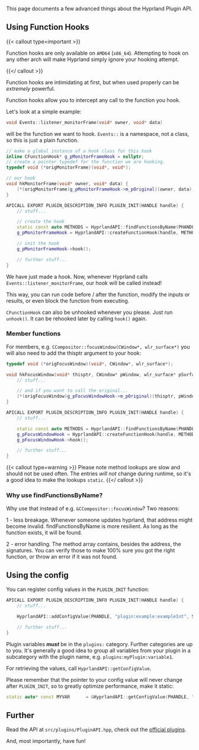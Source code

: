 This page documents a few advanced things about the Hyprland Plugin API.

## Using Function Hooks

{{< callout type=important >}}

Function hooks are only available on `AMD64` (`x86_64`).
Attempting to hook on any other arch will make Hyprland simply ignore your hooking attempt.

{{</ callout >}}

Function hooks are intimidating at first, but when used properly can be _extremely_ powerful.

Function hooks allow you to intercept any call to the function you hook.

Let's look at a simple example:

```cpp
void Events::listener_monitorFrame(void* owner, void* data)
```

will be the function we want to hook. `Events::` is a namespace, not a class, so this
is just a plain function.

```cpp
// make a global instance of a hook class for this hook
inline CFunctionHook* g_pMonitorFrameHook = nullptr;
// create a pointer typedef for the function we are hooking.
typedef void (*origMonitorFrame)(void*, void*);

// our hook
void hkMonitorFrame(void* owner, void* data) {
    (*(origMonitorFrame)g_pMonitorFrameHook->m_pOriginal)(owner, data);
}

APICALL EXPORT PLUGIN_DESCRIPTION_INFO PLUGIN_INIT(HANDLE handle) {
    // stuff...

    // create the hook
    static const auto METHODS = HyprlandAPI::findFunctionsByName(PHANDLE, "listener_monitorFrame");
    g_pMonitorFrameHook = HyprlandAPI::createFunctionHook(handle, METHODS[0].address, (void*)&hkMonitorFrame);

    // init the hook
    g_pMonitorFrameHook->hook();

    // further stuff...
}

```

We have just made a hook. Now, whenever Hyprland calls `Events::listener_monitorFrame`, our hook will be called instead!

This way, you can run code before / after the function, modify the inputs or results, or even block the function from executing.

`CFunctionHook` can also be unhooked whenever you please. Just run `unhook()`. It can be rehooked later by calling `hook()` again.

### Member functions

For members, e.g. `CCompositor::focusWindow(CWindow*, wlr_surface*)` you will also need to add the thisptr argument to your hook:

```cpp
typedef void (*origFocusWindow)(void*, CWindow*, wlr_surface*);

void hkFocusWindow(void* thisptr, CWindow* pWindow, wlr_surface* pSurface) {
    // stuff...

    // and if you want to call the original...
    (*(origFocusWindow)g_pFocusWindowHook->m_pOriginal)(thisptr, pWindow, pSurface);
}

APICALL EXPORT PLUGIN_DESCRIPTION_INFO PLUGIN_INIT(HANDLE handle) {
    // stuff...

    static const auto METHODS = HyprlandAPI::findFunctionsByName(PHANDLE, "focusWindow");
    g_pFocusWindowHook = HyprlandAPI::createFunctionHook(handle, METHODS[0].address, (void*)&hkFocusWindow);
    g_pFocusWindowHook->hook();

    // further stuff...
}
```

{{< callout type=warning >}}
Please note method lookups are slow and should not be used often. The entries _will not_ change during runtime, so it's a good idea
to make the lookups `static`.
{{</ callout >}}

### Why use findFunctionsByName?

Why use that instead of e.g. `&CCompositor::focusWindow`? Two reasons:

1 - less breakage. Whenever someone updates hyprland, that address might become invalid. findFunctionsByName is more resilient. As long as the function exists, it will be found.

2 - error handling. The method array contains, besides the address, the signatures. You can verify those to make 100% sure you got the right function, or throw an error if it was not found.

## Using the config

You can register config values in the `PLUGIN_INIT` function:

```cpp
APICALL EXPORT PLUGIN_DESCRIPTION_INFO PLUGIN_INIT(HANDLE handle) {
    // stuff...

    HyprlandAPI::addConfigValue(PHANDLE, "plugin:example:exampleInt", SConfigValue{.intValue = 1});

    // further stuff...
}
```

Plugin variables **_must_** be in the `plugins:` category. Further categories are up to you. It's generally
a good idea to group all variables from your plugin in a subcategory with the plugin name, e.g. `plugins:myPlugin:variable1`.

For retrieving the values, call `HyprlandAPI::getConfigValue`.

Please remember that the pointer to your config value will never change after `PLUGIN_INIT`, so to greatly optimize performance, make it static:

```cpp
static auto* const MYVAR      = &HyprlandAPI::getConfigValue(PHANDLE, "plugin:myPlugin:variable1")->intValue;
```

## Further

Read the API at `src/plugins/PluginAPI.hpp`, check out the [official plugins](https://github.com/hyprwm/hyprland-plugins).

And, most importantly, have fun!
